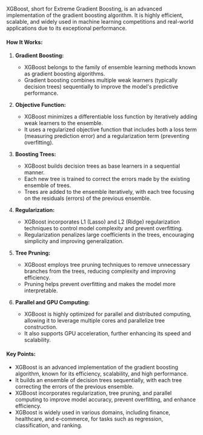 XGBoost, short for Extreme Gradient Boosting, is an advanced implementation of the gradient boosting algorithm. It is highly efficient, scalable, and widely used in machine learning competitions and real-world applications due to its exceptional performance.

#### How It Works:

1. **Gradient Boosting:**
   - XGBoost belongs to the family of ensemble learning methods known as gradient boosting algorithms.
   - Gradient boosting combines multiple weak learners (typically decision trees) sequentially to improve the model's predictive performance.

2. **Objective Function:**
   - XGBoost minimizes a differentiable loss function by iteratively adding weak learners to the ensemble.
   - It uses a regularized objective function that includes both a loss term (measuring prediction error) and a regularization term (preventing overfitting).

3. **Boosting Trees:**
   - XGBoost builds decision trees as base learners in a sequential manner.
   - Each new tree is trained to correct the errors made by the existing ensemble of trees.
   - Trees are added to the ensemble iteratively, with each tree focusing on the residuals (errors) of the previous ensemble.

4. **Regularization:**
   - XGBoost incorporates L1 (Lasso) and L2 (Ridge) regularization techniques to control model complexity and prevent overfitting.
   - Regularization penalizes large coefficients in the trees, encouraging simplicity and improving generalization.

5. **Tree Pruning:**
   - XGBoost employs tree pruning techniques to remove unnecessary branches from the trees, reducing complexity and improving efficiency.
   - Pruning helps prevent overfitting and makes the model more interpretable.

6. **Parallel and GPU Computing:**
   - XGBoost is highly optimized for parallel and distributed computing, allowing it to leverage multiple cores and parallelize tree construction.
   - It also supports GPU acceleration, further enhancing its speed and scalability.

#### Key Points:

- XGBoost is an advanced implementation of the gradient boosting algorithm, known for its efficiency, scalability, and high performance.
- It builds an ensemble of decision trees sequentially, with each tree correcting the errors of the previous ensemble.
- XGBoost incorporates regularization, tree pruning, and parallel computing to improve model accuracy, prevent overfitting, and enhance efficiency.
- XGBoost is widely used in various domains, including finance, healthcare, and e-commerce, for tasks such as regression, classification, and ranking.